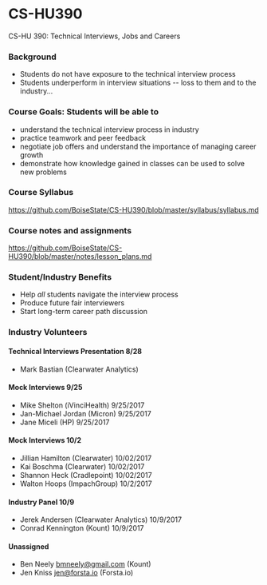 # CS-HU390
CS-HU 390: Technical Interviews, Jobs and Careers

### Background
* Students do not have exposure to the technical interview process  
* Students underperform in interview situations -- loss to them and to the industry...  

### Course Goals: Students will be able to
* understand the technical interview process in industry 
* practice teamwork and peer feedback  
* negotiate job offers and understand the importance of managing career growth  
* demonstrate how knowledge gained in classes can be used to solve new problems 

### Course Syllabus
https://github.com/BoiseState/CS-HU390/blob/master/syllabus/syllabus.md

### Course notes and assignments
https://github.com/BoiseState/CS-HU390/blob/master/notes/lesson_plans.md

### Student/Industry Benefits
* Help _all_ students navigate the interview process 
* Produce future fair interviewers   
* Start long-term career path discussion 

### Industry Volunteers

#### Technical Interviews Presentation 8/28
* Mark Bastian (Clearwater Analytics)

#### Mock Interviews 9/25
* Mike Shelton (iVinciHealth) 9/25/2017
* Jan-Michael Jordan (Micron) 9/25/2017
* Jane Miceli (HP) 9/25/2017

#### Mock Interviews 10/2
* Jillian Hamilton (Clearwater) 10/02/2017 
* Kai Boschma (Clearwater) 10/02/2017
* Shannon Heck (Cradlepoint) 10/02/2017
* Walton Hoops (ImpachGroup) 10/2/2017

#### Industry Panel 10/9
* Jerek Andersen (Clearwater Analytics) 10/9/2017  
* Conrad Kennington (Kount) 10/9/2017  

#### Unassigned 
* Ben Neely bmneely@gmail.com (Kount)
* Jen Kniss jen@forsta.io (Forsta.io)




